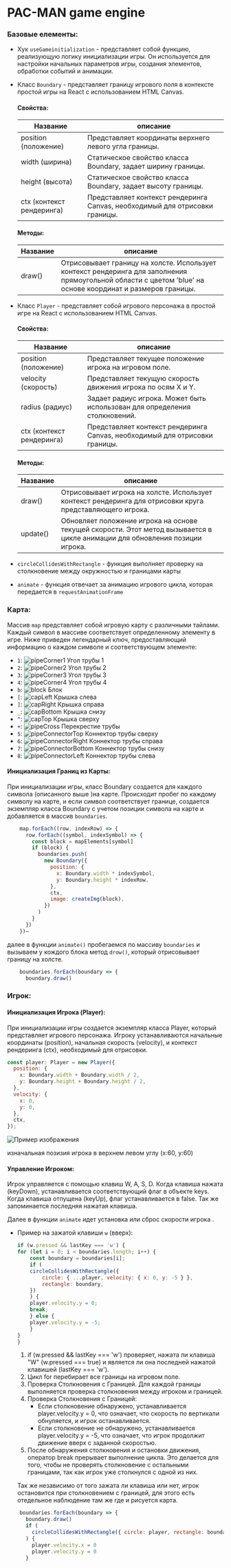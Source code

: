  PAC-MAN game engine
=====================

### Базовые елементы: 

 * Хук `useGameinitialization` -  представляет собой функцию, реализующую логику инициализации игры. Он используется для настройки начальных параметров игры, создания элементов, обработки событий и анимации. 

 * Класс `Boundary` - представляет границу игрового поля в контексте простой игры на React с использованием HTML Canvas.
    
    #### Cвойства:

    Название        | описание
    ----------------|----------------------
    position (положение) | Представляет координаты верхнего левого угла границы.
    width (ширина) | Статическое свойство класса Boundary, задает ширину границы.
    height (высота) | Статическое свойство класса Boundary, задает высоту границы.
    ctx (контекст рендеринга) | Представляет контекст рендеринга Canvas, необходимый для отрисовки границы.

    ####  Методы:

    Название        | описание
    ----------------|----------------------
    draw()  | Отрисовывает границу на холсте. Использует контекст рендеринга для заполнения прямоугольной области с цветом 'blue' на основе координат и размеров границы.

 * Класс `Player` -  представляет собой игрового персонажа в простой игре на React с использованием HTML Canvas.

     #### Cвойства:

    Название        | описание
    ----------------|----------------------
    position (положение) | Представляет текущее положение игрока на игровом поле.
    velocity (скорость) | Представляет текущую скорость движения игрока по осям X и Y.
    radius (радиус) | Задает радиус игрока. Может быть использован для определения столкновений.
    ctx (контекст рендеринга) | Представляет контекст рендеринга Canvas, необходимый для отрисовки границы.

    ####  Методы:

    Название        | описание
    ----------------|----------------------
    draw()  | Отрисовывает игрока на холсте. Использует контекст рендеринга для отрисовки круга представляющего игрока.
    update() | Обновляет положение игрока на основе текущей скорости. Этот метод вызывается в цикле анимации для обновления позиции игрока.

* `circleCollidesWithRectangle` - функция  выполняет проверку на столкновение между окружностью и границами карты 

* `animate` - функция отвечает за анимацию игрового цикла, которая передается в `requestAnimationFrame`

###  Карта:

Массив `map` представляет собой игровую карту с различными тайлами. Каждый символ в массиве соответствует определенному элементу в игре. Ниже приведен легендарный ключ, предоставляющий информацию о каждом символе и соответствующем элементе:

- `1`: ![pipeCorner1](../src/assets/mapElements/pipeCorner1.png) Угол трубы 1
- `2`: ![pipeCorner2](../src/assets/mapElements/pipeCorner2.png) Угол трубы 2
- `3`: ![pipeCorner3](../src/assets/mapElements/pipeCorner3.png) Угол трубы 3
- `4`: ![pipeCorner4](../src/assets/mapElements/pipeCorner4.png) Угол трубы 4
- `b`: ![block](../src/assets/mapElements/block.png) Блок
- `[`: ![capLeft](../src/assets/mapElements/capLeft.png) Крышка слева
- `]`: ![capRight](../src/assets/mapElements/capRight.png) Крышка справа
- `_`: ![capBottom](../src/assets/mapElements/capBottom.png) Крышка снизу
- `^`: ![capTop](../src/assets/mapElements/capTop.png) Крышка сверху
- `+`: ![pipeCross](../src/assets/mapElements/pipeCross.png) Перекрестие трубы
- `5`: ![pipeConnectorTop](../src/assets/mapElements/pipeConnectorTop.png) Коннектор трубы сверху
- `6`: ![pipeConnectorRight](../src/assets/mapElements/pipeConnectorRight.png) Коннектор трубы справа
- `7`: ![pipeConnectorBottom](../src/assets/mapElements/pipeConnectorBottom.png) Коннектор трубы снизу
- `8`: ![pipeConnectorLeft](../src/assets/mapElements/pipeConnectorLeft.png) Коннектор трубы слева


#### Инициализация Границ из Карты:

При инициализации игры, класс Boundary создается для каждого символа (описанного выше )на карте. Происходит пробег по каждому символу на карте, и если символ соответствует границе, создается экземпляр класса Boundary с учетом позиции символа на карте и добавляется в массив `boundaries`.

```javascript
    map.forEach((row, indexRow) => {
      row.forEach((symbol, indexSymbol) => {
        const block = mapElements[symbol]
        if (block) {
          boundaries.push(
            new Boundary({
              position: {
                x: Boundary.width * indexSymbol,
                y: Boundary.height * indexRow,
              },
              ctx,
              image: createImg(block),
            })
          )
        }
      })
    })–
 ```

далее в функции `animate()` пробегаемся по массиву `boundaries` и вызываем у кождого блока метод `drow()`, который oтрисовывает границу на холсте.

```javascript
    boundaries.forEach(boundary => {
      boundary.draw()
```

 ### Игрок:

 #### Инициализация Игрока (Player):

При инициализации игры создается экземпляр класса Player, который представляет игрового персонажа.
Игроку устанавливаются начальные координаты (position), начальная скорость (velocity), и контекст рендеринга (ctx), необходимый для отрисовки.

```javascript
const player: Player = new Player({
  position: {
    x: Boundary.width + Boundary.width / 2,
    y: Boundary.height + Boundary.height / 2,
  },
  velocity: {
    x: 0,
    y: 0,
  },
  ctx,
});
 ```
![Пример изображения](./img/playerInitialization.png)

 изначальная позизия игрока в верхнем левом углу (x:60, y:60)

 #### Управление Игроком:

 Игрок управляется с помощью клавиш W, A, S, D. Когда клавиша нажата (keyDown), устанавливается соответствующий флаг в объекте keys. Когда клавиша отпущена (keyUp), флаг устанавливается в false. Так же запоминается последняя нажатая клавиша.   
 
 Далее в функции `animate` идет установка или сброс скорости игрока .
  * Пример на зажатой клавиши `w` (вверх):

    ```javascript
    if (w.pressed && lastKey === 'w') {
    for (let i = 0; i < boundaries.length; i++) {
        const boundary = boundaries[i];
        if (
        circleCollidesWithRectangle({
            circle: { ...player, velocity: { x: 0, y: -5 } },
            rectangle: boundary,
        })
        ) {
        player.velocity.y = 0;
        break;
        } else {
        player.velocity.y = -5;
        }
    }
    }
    ```
    1)  if (w.pressed && lastKey === 'w') проверяет, нажата ли клавиша "W" (w.pressed === true) и является ли она последней нажатой клавишей (lastKey === 'w').
    2) Цикл for перебирает все границы на игровом поле.
    3) Проверка Столкновения с Границей. Для каждой границы выполняется проверка столкновения между игроком и границей.
    4) Проверка Столкновения с Границей:
        * Если столкновение обнаружено, устанавливается player.velocity.y = 0, что означает, что скорость по вертикали обнуляется, и игрок останавливается.
        * Если столкновение не обнаружено, устанавливается player.velocity.y = -5, что означает, что игрок продолжит движение вверх с заданной скоростью.
    5) После обнаружения столкновения и остановки движения, оператор break прерывает выполнение цикла. Это делается для того, чтобы не проверять столкновение с остальными границами, так как игрок уже столкнулся с одной из них.

    Так же независимо от того зажата ли клавиша или нет, игрок остановится при столкновением с границей, для этого есть отедельное наблюдение там же где и рисуется карта.

```javascript
    boundaries.forEach(boundary => {
      boundary.draw()
      if (
        circleCollidesWithRectangle({ circle: player, rectangle: boundary })
      ) {
        player.velocity.x = 0
        player.velocity.y = 0
      }
```





































